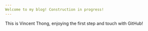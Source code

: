 ```yaml
---
Welcome to my blog! Construction in progress!
---
```


This is Vincent Thong, enjoying the first step and touch with GitHub!
